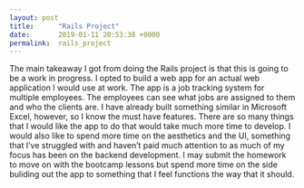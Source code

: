 ```yaml
---
layout: post
title:      "Rails Project"
date:       2019-01-11 20:53:38 +0000
permalink:  rails_project
---
```



The main takeaway I got from doing the Rails project is that this is going to be a work in progress. I opted to build a web app for an actual web application I would use at work. The app is a job tracking system for multiple employees. The employees can see what jobs are assigned to them and who the clients are. I have already built something similar in Microsoft Excel, however, so I know the must have features. There are so many things that I would like the app to do that would take much more time to develop. I would also like to spend more time on the aesthetics and the UI, something that I’ve struggled with and haven’t paid much attention to as much of my focus has been on the backend development. I may submit the homework to move on with the bootcamp lessons but spend more time on the side buliding out the app to something that I feel functions the way that it should.

